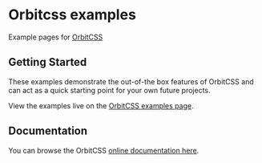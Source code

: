 # Orbitcss examples
Example pages for [OrbitCSS](https://orbitcss.com)

## Getting Started
These examples demonstrate the out-of-the box features of OrbitCSS and can act as a quick starting point for your own future projects.

View the examples live on the [OrbitCSS examples page](https://orbitcss.com/examples).

## Documentation
You can browse the OrbitCSS [online documentation here](https://orbitcss.com/documentation).
